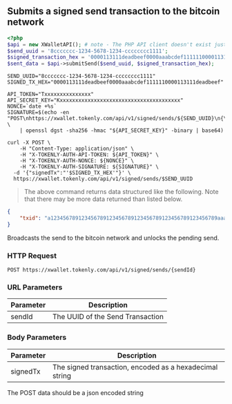 ## Submits a signed send transaction to the bitcoin network

```php
<?php
$api = new XWalletAPI(); # note - The PHP API client doesn't exist just yet
$send_uuid = '8ccccccc-1234-5678-1234-cccccccc1111';
$signed_transaction_hex = '0000113111deadbeef0000aaabcdef1111110000113111deadbeef';
$sent_data = $api->submitSend($send_uuid, $signed_transaction_hex);
```

```shell
SEND_UUID="8ccccccc-1234-5678-1234-cccccccc1111"
SIGNED_TX_HEX="0000113111deadbeef0000aaabcdef1111110000113111deadbeef"

API_TOKEN="Txxxxxxxxxxxxxxx"
API_SECRET_KEY="Kxxxxxxxxxxxxxxxxxxxxxxxxxxxxxxxxxxxxxxx"
NONCE=`date +%s`
SIGNATURE=$(echo -en "POST\nhttps://xwallet.tokenly.com/api/v1/signed/sends/${SEND_UUID}\n{\"signedTx\":\"$SIGNED_TX_HEX\"}\n${API_TOKEN}\n${NONCE}" \
    | openssl dgst -sha256 -hmac "${API_SECRET_KEY}" -binary | base64)

curl -X POST \
    -H "Content-Type: application/json" \
    -H "X-TOKENLY-AUTH-API-TOKEN: ${API_TOKEN}" \
    -H "X-TOKENLY-AUTH-NONCE: ${NONCE}" \
    -H "X-TOKENLY-AUTH-SIGNATURE: ${SIGNATURE}" \
  -d '{"signedTx":"'$SIGNED_TX_HEX'"}' \
  https://xwallet.tokenly.com/api/v1/signed/sends/$SEND_UUID
```

> The above command returns data structured like the following.  Note that there may be more data returned than listed below.

```json
{
    "txid": "a123456789123456789123456789123456789123456789123456789aaabbbccc"
}
```


Broadcasts the send to the bitcoin network and unlocks the pending send.

### HTTP Request

`POST https://xwallet.tokenly.com/api/v1/signed/sends/{sendId}`


### URL Parameters

Parameter  | Description
---------  | -----------
sendId     | The UUID of the Send Transaction

### Body Parameters

Parameter  | Description
---------  | -----------
signedTx   | The signed transaction, encoded as a hexadecimal string

<aside class="notice">The POST data should be a json encoded string</aside>
